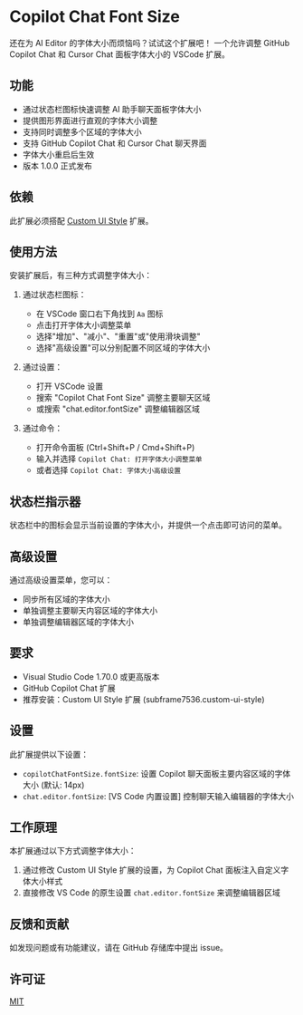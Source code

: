 # Copilot Chat Font Size

还在为 AI Editor 的字体大小而烦恼吗？试试这个扩展吧！
一个允许调整 GitHub Copilot Chat 和 Cursor Chat 面板字体大小的 VSCode 扩展。

## 功能

- 通过状态栏图标快速调整 AI 助手聊天面板字体大小
- 提供图形界面进行直观的字体大小调整
- 支持同时调整多个区域的字体大小
- 支持 GitHub Copilot Chat 和 Cursor Chat 聊天界面
- 字体大小重启后生效
- 版本 1.0.0 正式发布

## 依赖

此扩展必须搭配 [Custom UI Style](https://marketplace.visualstudio.com/items?itemName=subframe7536.custom-ui-style) 扩展。

## 使用方法

安装扩展后，有三种方式调整字体大小：

1. 通过状态栏图标：

   - 在 VSCode 窗口右下角找到 `Aa` 图标
   - 点击打开字体大小调整菜单
   - 选择"增加"、"减小"、"重置"或"使用滑块调整"
   - 选择"高级设置"可以分别配置不同区域的字体大小

2. 通过设置：

   - 打开 VSCode 设置
   - 搜索 "Copilot Chat Font Size" 调整主要聊天区域
   - 或搜索 "chat.editor.fontSize" 调整编辑器区域

3. 通过命令：
   - 打开命令面板 (Ctrl+Shift+P / Cmd+Shift+P)
   - 输入并选择 `Copilot Chat: 打开字体大小调整菜单`
   - 或者选择 `Copilot Chat: 字体大小高级设置`

## 状态栏指示器

状态栏中的图标会显示当前设置的字体大小，并提供一个点击即可访问的菜单。

## 高级设置

通过高级设置菜单，您可以：

- 同步所有区域的字体大小
- 单独调整主要聊天内容区域的字体大小
- 单独调整编辑器区域的字体大小

## 要求

- Visual Studio Code 1.70.0 或更高版本
- GitHub Copilot Chat 扩展
- 推荐安装：Custom UI Style 扩展 (subframe7536.custom-ui-style)

## 设置

此扩展提供以下设置：

- `copilotChatFontSize.fontSize`: 设置 Copilot 聊天面板主要内容区域的字体大小 (默认: 14px)
- `chat.editor.fontSize`: [VS Code 内置设置] 控制聊天输入编辑器的字体大小

## 工作原理

本扩展通过以下方式调整字体大小：

1. 通过修改 Custom UI Style 扩展的设置，为 Copilot Chat 面板注入自定义字体大小样式
2. 直接修改 VS Code 的原生设置 `chat.editor.fontSize` 来调整编辑器区域

## 反馈和贡献

如发现问题或有功能建议，请在 GitHub 存储库中提出 issue。

## 许可证

[MIT](LICENSE)
